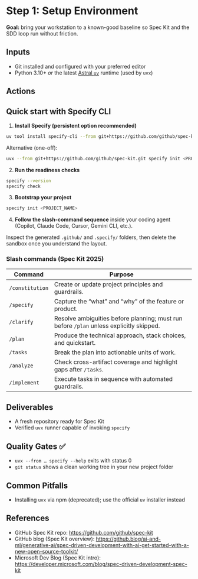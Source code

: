 # Step 1: Setup Environment

**Goal:** bring your workstation to a known-good baseline so Spec Kit and the SDD loop run without friction.

## Inputs

- Git installed and configured with your preferred editor
- Python 3.10+ _or_ the latest [Astral `uv`](https://docs.astral.sh/uv/getting-started/installation/) runtime (used by `uvx`)

## Actions

## Quick start with Specify CLI

1. **Install Specify (persistent option recommended)**
  ```bash
  uv tool install specify-cli --from git+https://github.com/github/spec-kit.git
  ```
  Alternative (one-off):
  ```bash
  uvx --from git+https://github.com/github/spec-kit.git specify init <PROJECT_NAME>
  ```
2. **Run the readiness checks**
  ```bash
  specify --version
  specify check
  ```
3. **Bootstrap your project**
  ```bash
  specify init <PROJECT_NAME>
  ```
4. **Follow the slash-command sequence** inside your coding agent (Copilot, Claude Code, Cursor, Gemini CLI, etc.).

Inspect the generated `.github/` and `.specify/` folders, then delete the sandbox once you understand the layout.

### Slash commands (Spec Kit 2025)

| Command | Purpose |
| --- | --- |
| `/constitution` | Create or update project principles and guardrails. |
| `/specify` | Capture the “what” and “why” of the feature or product. |
| `/clarify` | Resolve ambiguities before planning; must run before `/plan` unless explicitly skipped. |
| `/plan` | Produce the technical approach, stack choices, and quickstart. |
| `/tasks` | Break the plan into actionable units of work. |
| `/analyze` | Check cross-artifact coverage and highlight gaps after `/tasks`. |
| `/implement` | Execute tasks in sequence with automated guardrails. |

## Deliverables

- A fresh repository ready for Spec Kit
- Verified `uvx` runner capable of invoking `specify`

## Quality Gates ✅

- `uvx --from … specify --help` exits with status 0
- `git status` shows a clean working tree in your new project folder

## Common Pitfalls

- Installing `uvx` via npm (deprecated); use the official `uv` installer instead

## References

- GitHub Spec Kit repo: https://github.com/github/spec-kit
- GitHub blog (Spec Kit overview): https://github.blog/ai-and-ml/generative-ai/spec-driven-development-with-ai-get-started-with-a-new-open-source-toolkit/
- Microsoft Dev Blog (Spec Kit intro): https://developer.microsoft.com/blog/spec-driven-development-spec-kit
